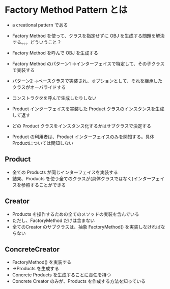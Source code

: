 # Factory Method Pattern とは
* a creational pattern である
* Factory Method を使って、クラスを指定せずに OBJ を生成する問題を解決する。。。どういうこと？
* Factory Method を呼んで OBJ を生成する
* Factory Method のパターン1 →インターフェイスで特定して、その子クラスで実装する
* パターン2 →ベースクラスで実装され、オプションとして、それを継承したクラスがオーバライドする
* コンストラクタを呼んで生成したりしない


* Product インターフェイスを実装した Product クラスのインスタンスを生成して返す
* どの Product クラスをインスタンス化するかはサブクラスで決定する
* Product の利用者は、Product インターフェイスのみを関知する。具体Productについては関知しない

## Product
* 全ての Products が同じインターフェイスを実装する
* 結果、Products を使う全てのクラスが(具体クラスではなく)インターフェイスを参照することができる

## Creator
* Products を操作するための全てのメソッドの実装を含んでいる
* ただし、FactoryMethod だけは含まない
* 全てのCreator のサブクラスは、抽象 FactoryMethod() を実装しなければならない

## ConcreteCreator
* FactoryMethod() を実装する
*  →Products を生成する
* Concrete Products を生成することに責任を持つ
* Concrete Creator のみが、Products を作成する方法を知っている

